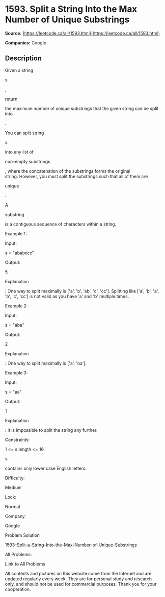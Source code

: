 # 1593. Split a String Into the Max Number of Unique Substrings

**Source:** [https://leetcode.ca/all/1593.html](https://leetcode.ca/all/1593.html)

**Companies:** Google

## Description

Given a string

s

,

return

the maximum number
            of unique substrings that the given string can be split into

.

You can split string

s

into any list of

non-empty
                substrings

, where the concatenation of the substrings forms the original
                string. However, you must split the substrings such that all of them are

unique

.

A

substring

is a contiguous sequence of characters within a string.

Example 1:

Input:

s = "ababccc"

Output:

5

Explanation

: One way to split maximally is ['a', 'b', 'ab', 'c', 'cc']. Splitting like ['a', 'b', 'a', 'b', 'c', 'cc'] is not valid as you have 'a' and 'b' multiple times.

Example 2:

Input:

s = "aba"

Output:

2

Explanation

: One way to split maximally is ['a', 'ba'].

Example 3:

Input:

s = "aa"

Output:

1

Explanation

: It is impossible to split the string any further.

Constraints:

1 <= s.length <= 16

s

contains only lower case English letters.

Difficulty:

Medium

Lock:

Normal

Company:

Google

Problem Solution

1593-Split-a-String-Into-the-Max-Number-of-Unique-Substrings

All Problems:

Link to All Problems

All contents and pictures on this website come from the Internet and are updated regularly every week. They are for personal study and research only, and should not be used for commercial purposes. Thank you for your cooperation.

